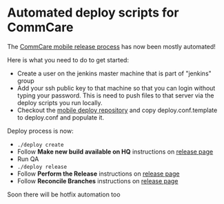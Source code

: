 # Automated deploy scripts for CommCare
The [CommCare mobile release process](https://confluence.dimagi.com/display/MD/CommCare+Release+Process) has now been mostly automated!

Here is what you need to do to get started:

* Create a user on the jenkins master machine that is part of "jenkins" group
* Add your ssh public key to that machine so that you can login without typing your password. This is need to push files to that server via the deploy scripts you run locally.
* Checkout the [mobile deploy repository](https://github.com/dimagi/mobile-deploy) and copy deploy.conf.template to deploy.conf and populate it.

Deploy process is now:

* `./deploy create`
* Follow __Make new build available on HQ__ instructions on [release page](https://confluence.dimagi.com/display/MD/CommCare+Release+Process) 
* Run QA
* `./deploy release`
* Follow __Perform the Release__ instructions on [release page](https://confluence.dimagi.com/display/MD/CommCare+Release+Process)
* Follow __Reconcile Branches__ instructions on [release page](https://confluence.dimagi.com/display/MD/CommCare+Release+Process)

Soon there will be hotfix automation too
